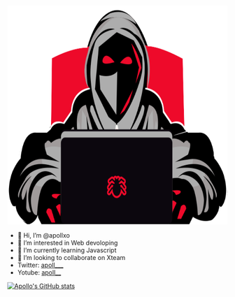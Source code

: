 <div id="header" align="center">
  <img src="https://raw.githubusercontent.com/rixon-cochi/rixon-cochi/main/IMG/Hack-This-SIte-Basic-9-ngr-5QXatUvRfM.gif" width="100%" height='500px'/>
</div>



- 👋 Hi, I’m @apollxo
- 👀 I’m interested in Web devoloping
- 🌱 I’m currently learning Javascript
- 💞️ I’m looking to collaborate on Xteam
- Twitter: [apoll___](https://twitter.com/apoll___)
- Yotube: [apoll__](https://youtube.com/@apoll__)

<!---
apollxo/apollxo is a ✨ special ✨ repository because its `README.md` (this file) appears on your GitHub profile.
You can click the Preview link to take a look at your changes.
--->

[![Apollo's GitHub stats](https://github-readme-stats.vercel.app/api?username=apollxo)](https://github.com/apollxo/github-readme-stats)
